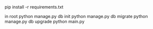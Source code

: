 pip install -r requirements.txt

in root
python manage.py db init
python manage.py db migrate
python manage.py db upgrade
python main.py
